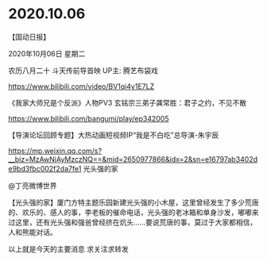 # 2020.10.06


【国动日报】

2020年10月06日  星期二

农历八月二十
 斗天传前导首映 UP主: 腾艺布袋戏

https://www.bilibili.com/video/BV1qi4y1E7LZ

                 
 《我家大师兄是个反派》人物PV3 玄铭宗三弟子龚常胜：君子之约，不见不散

https://www.bilibili.com/bangumi/play/ep342005


【导演论坛回顾专题】大热动画短视频IP“我是不白吃”总导演-朱宇辰

https://mp.weixin.qq.com/s?__biz=MzAwNjAyMzczNQ==&mid=2650977866&idx=2&sn=e16797ab3402de9bd3fbc002f2da7fe1
光头强的家

@丁亮微博世界            

【光头强的家】厦门方特主题乐园新建光头强的小木屋，这里曾经发生了多少荒唐的、欢乐的、感人的事，李老板的催命电话，光头强的老冰箱和单身沙发，嘟嘟来过这里，还有光头强和强爸曾经挤在炕头……要说荒唐的事，莫过于大家都相信，人和熊能对话。







以上就是今天的主要消息
求关注求转发








